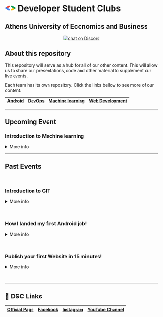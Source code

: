 # ![Official Community Page](./logo.png) Developer Student Clubs

## Athens University of Economics and Business
</p>
<p align="center">
    <a href="https://discord.gg/WHpu4KDWFn">
        <img src="https://img.shields.io/discord/775808022181052417?logo=discord"
            alt="chat on Discord"></a>
</p>

## About this repository

This repository will serve as a hub for all of our other content. This will allow us to share our presentations, code and other material to supplement our live events.

Each team has its own repository. Click the links bellow to see more of our content.

| [Android](https://github.com/dsc-aueb/Android) | [DevOps](https://github.com/dsc-aueb/DevOps) | [Machine learning](https://github.com/dsc-aueb/ML) | [Web Development](https://github.com/dsc-aueb/Web-development) |
| ------------- | ------------- | ------------- | ------------- |

---

## Upcoming Event

### Introduction to Machine learning

<details><summary>More info</summary>
<p>
The time has come and our ML team is happy to present their first event. If you were always wondering what Machine Learning is all about but you thought that it was hard or you didn’t really find a good event to explain the basics this event is for you!!! The team is here to untangle the mysterious web of Machine Learning.
Get your free ticket and show some support to our ML team!
</p>
</details>


---

## Past Events

&nbsp;

### Introduction to GIT

<details><summary>More info</summary>
<p>

[Check out what happend here](https://dsc.community.dev/events/details/developer-student-clubs-athens-university-of-economics-and-business-presents-introduction-to-git/)

### Presenter

**Ion Petropoulos**<br>
<em>Software engineer @blueground</em><br>
[Twitter](https://twitter.com/ionpetropoulos) | 
[GitHub](https://github.com/ionpetro)

### Description

In this event, we will introduce what git offers to developers and why is preferable for big projects with multiple coders. We will also address the difference between git and Github. It’s a common mistake that those two are the same or do exactly the same. Our team will demonstrate basic tools and concepts on git and why it is preferable to use terminals and commands. 

### Details

* [Presentation](presentations/Introduction_to_Git.pdf)
* Resources:
    * https://git-scm.com/
    * https://ohshitgit.com/
    * https://learngitbranching.js.org/
    * https://www.atlassian.com/git/tutorials


</p>
</details>

&nbsp;

### How I landed my first Android job!

<details><summary>More info</summary>
<p>

[Official post](https://dsc.community.dev/events/details/developer-student-clubs-athens-university-of-economics-and-business-presents-how-i-landed-my-first-android-job/)

We are beyond happy with the response our first event had. We would like to thank each and everyone who attended the event and we loved that your enthusiasm for technologies and frameworks matches ours. For that reason, our team is here again with a great event. Who here is interested to become an Android developer? Our team has prepared a new interesting event. The key point of this event is not to just show how to use the Android Framework. Our team has working experience that wants to share with you. Don’t miss it!!!

</p>
</details>

&nbsp;

### Publish your first Website in 15 minutes!

<details><summary>More info</summary>
<p>

[Official post](https://dsc.community.dev/events/details/developer-student-clubs-athens-university-of-economics-and-business-presents-publish-your-first-website-in-15-minutes/)

We welcome you to our first event in the DSC community. This event is specially designed in order to get to know us a lit bit better and for us to know you as well. For our first event, we chose a very general but yet very popular subject. "How can I build my own website?" We have prepared a short and comprehensive presentation to explain how can someone create his context and deploy it with Plesk.

</p>
</details>

&nbsp;

---

## 🔗 DSC Links

| [Official Page](https://dsc.community.dev/athens-university-of-economics-and-business/) | [Facebook](https://www.facebook.com/dscaueb) | [Instagram](https://www.instagram.com/dsc_aueb/)  | [YouTube Channel](https://www.youtube.com/channel/UCgGNQk-OYb7cvK_jFq5VoCQ)
| ------------- | ------------- | ------------- | ------------- |
